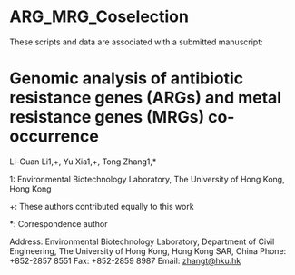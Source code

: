 # ARG_MRG_Coselection

These scripts and data are associated with a submitted manuscript:

# Genomic analysis of antibiotic resistance genes (ARGs) and metal resistance genes (MRGs) co-occurrence

Li-Guan Li1,+, Yu Xia1,+, Tong Zhang1,*

1: Environmental Biotechnology Laboratory, The University of Hong Kong, Hong Kong

+: These authors contributed equally to this work

*: Correspondence author

Address: Environmental Biotechnology Laboratory, Department of Civil Engineering, The University of Hong Kong, Hong Kong SAR, China 
Phone: +852-2857 8551
Fax: +852-2859 8987
Email: zhangt@hku.hk
